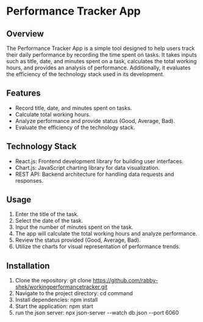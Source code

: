 # Performance Tracker App

## Overview
The Performance Tracker App is a simple tool designed to help users track their daily performance by recording the time spent on tasks. It takes inputs such as title, date, and minutes spent on a task, calculates the total working hours, and provides an analysis of performance. Additionally, it evaluates the efficiency of the technology stack used in its development.

## Features
- Record title, date, and minutes spent on tasks.
- Calculate total working hours.
- Analyze performance and provide status (Good, Average, Bad).
- Evaluate the efficiency of the technology stack.

## Technology Stack
- React.js: Frontend development library for building user interfaces.
- Chart.js: JavaScript charting library for data visualization.
- REST API: Backend architecture for handling data requests and responses.

## Usage
1. Enter the title of the task.
2. Select the date of the task.
3. Input the number of minutes spent on the task.
4. The app will calculate the total working hours and analyze performance.
5. Review the status provided (Good, Average, Bad).
6. Utilize the charts for visual representation of performance trends.

## Installation
1. Clone the repository: git clone https://github.com/rabby-shek/workingperformancetracker.git
2. Navigate to the project directory: cd command
3. Install dependencies: npm install
4. Start the application: npm start
5. run the json server: npx json-server --watch db.json --port 6060


